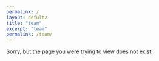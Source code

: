 ```yaml
---
permalink: /
layout: defult2
title: "team"
excerpt: "team"
permalink: /team/
---
```



Sorry, but the page you were trying to view does not exist.
